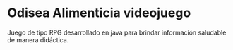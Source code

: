 # Odisea Alimenticia videojuego
 Juego de tipo RPG desarrollado en java para brindar información saludable de manera didáctica.
